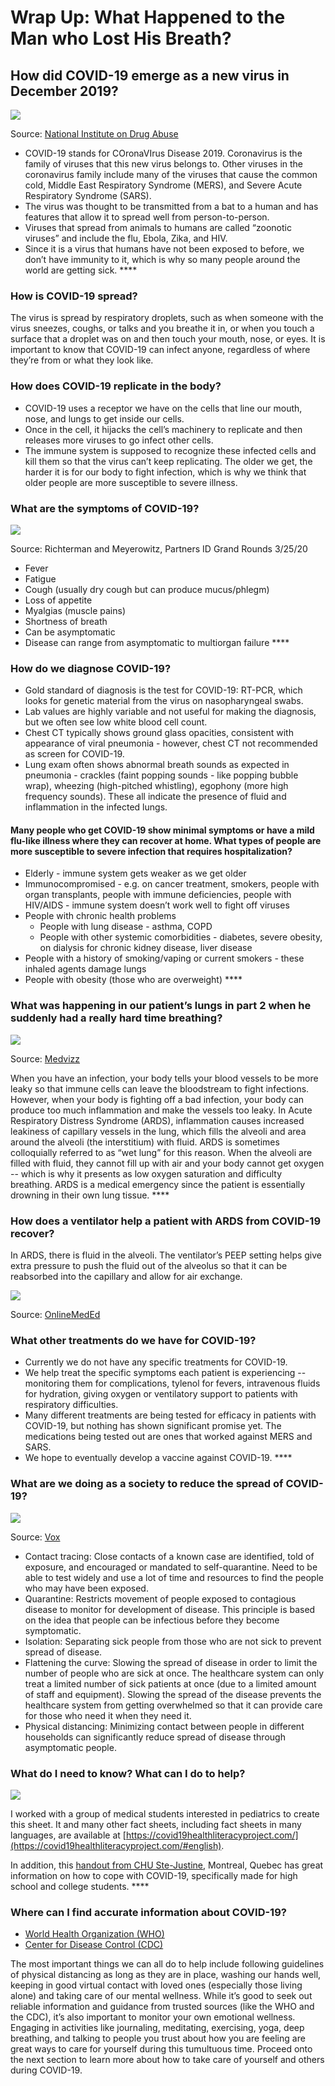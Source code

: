 # Wrap Up: What Happened to the Man who Lost His Breath?

## **How did COVID-19 emerge as a new virus in December 2019?** 

![](https://lh3.googleusercontent.com/9GrL9yUV709qEdWkINsoici4MNTYcHmdcGVL_3pybBxJJAfsNhg5wYt385gpgHYSKymo61WcbwpHsjvyVrBnpO2UD-gVuThwg5c5i6D71en2SIkEb9oRHmeLljQiNLttefc_z84j)

Source: [National Institute on Drug Abuse](https://d14rmgtrwzf5a.cloudfront.net/sites/default/files/animated-graphic-2019-ncov.jpg)

* COVID-19 stands for COronaVIrus Disease 2019. Coronavirus is the family of viruses that this new virus belongs to. Other viruses in the coronavirus family include many of the viruses that cause the common cold, Middle East Respiratory Syndrome \(MERS\), and Severe Acute Respiratory Syndrome \(SARS\).
* The virus was thought to be transmitted from a bat to a human and has features that allow it to spread well from person-to-person.
* Viruses that spread from animals to humans are called “zoonotic viruses” and include the flu, Ebola, Zika, and HIV. 
* Since it is a virus that humans have not been exposed to before, we don’t have immunity to it, which is why so many people around the world are getting sick. ****

### **How is COVID-19 spread?**

The virus is spread by respiratory droplets, such as when someone with the virus sneezes, coughs, or talks and you breathe it in, or when you touch a surface that a droplet was on and then touch your mouth, nose, or eyes. It is important to know that COVID-19 can infect anyone, regardless of where they’re from or what they look like.

### **How does COVID-19 replicate in the body?** 

* COVID-19 uses a receptor we have on the cells that line our mouth, nose, and lungs to get inside our cells. 
* Once in the cell, it hijacks the cell’s machinery to replicate and then releases more viruses to go infect other cells. 
* The immune system is supposed to recognize these infected cells and kill them so that the virus can’t keep replicating. The older we get, the harder it is for our body to fight infection, which is why we think that older people are more susceptible to severe illness. 

### **What are the symptoms of COVID-19?** 

![](https://lh3.googleusercontent.com/aszFNkv354uMeMKm7LXKhkoBvhWzkPk0LzTdPeo9LBUZIpa5S8xDHMCpRbj2grBA7l-7yu3lm_XJ1VxLa4HkhQW6YDDKdpx3v1wIBDcHf7pD82k28J_uUZsVrK7ZdcKFAXIFq7F2)

Source: Richterman and Meyerowitz, Partners ID Grand Rounds 3/25/20

* Fever
* Fatigue
* Cough \(usually dry cough but can produce mucus/phlegm\)
* Loss of appetite
* Myalgias \(muscle pains\) 
* Shortness of breath
* Can be asymptomatic 
* Disease can range from asymptomatic to multiorgan failure ****

### **How do we diagnose COVID-19?** 

* Gold standard of diagnosis is the test for COVID-19: RT-PCR, which looks for genetic material from the virus on nasopharyngeal swabs.
* Lab values are highly variable and not useful for making the diagnosis, but we often see low white blood cell count. 
* Chest CT typically shows ground glass opacities, consistent with appearance of viral pneumonia - however, chest CT not recommended as screen for COVID-19.
* Lung exam often shows abnormal breath sounds as expected in pneumonia - crackles \(faint popping sounds - like popping bubble wrap\), wheezing \(high-pitched whistling\), egophony \(more high frequency sounds\). These all indicate the presence of fluid and inflammation in the infected lungs.

#### Many people who get COVID-19 show minimal symptoms or have a mild flu-like illness where they can recover at home. What types of people are more susceptible to severe infection that requires hospitalization? 

* Elderly - immune system gets weaker as we get older 
* Immunocompromised - e.g. on cancer treatment, smokers, people with organ transplants, people with immune deficiencies, people with HIV/AIDS - immune system doesn’t work well to fight off viruses 
* People with chronic health problems
  * People with lung disease - asthma, COPD 
  * People with other systemic comorbidities - diabetes, severe obesity, on dialysis for chronic kidney disease, liver disease
* People with a history of smoking/vaping or current smokers - these inhaled agents damage lungs 
* People with obesity \(those who are overweight\) ****

### **What was happening in our patient’s lungs in part 2 when he suddenly had a really hard time breathing?**

![](https://lh6.googleusercontent.com/Ytmm6bFKqhD_F3nW-ZmF01sX2yak06zWmEYKH_NPMyp-GqX5iSQF5OlpB_vlGjgUCmkWTma0tFRuBc1uR-QfY7T5iyPZchqWpHOfpnnpEhAw_p0iL7nHiYl8zwVuvqrxpmIoJrR1)

Source: [Medvizz](https://i.ytimg.com/vi/KXw8LXKcmrw/maxresdefault.jpg) 

When you have an infection, your body tells your blood vessels to be more leaky so that immune cells can leave the bloodstream to fight infections. However, when your body is fighting off a bad infection, your body can produce too much inflammation and make the vessels too leaky. In Acute Respiratory Distress Syndrome \(ARDS\), inflammation causes increased leakiness of capillary vessels in the lung, which fills the alveoli and area around the alveoli \(the interstitium\) with fluid. ARDS is sometimes colloquially referred to as “wet lung” for this reason. When the alveoli are filled with fluid, they cannot fill up with air and your body cannot get oxygen -- which is why it presents as low oxygen saturation and difficulty breathing. ARDS is a medical emergency since the patient is essentially drowning in their own lung tissue.       ****

### **How does a ventilator help a patient with ARDS from COVID-19 recover?** 

In ARDS, there is fluid in the alveoli. The ventilator’s PEEP setting helps give extra pressure to push the fluid out of the alveolus so that it can be reabsorbed into the capillary and allow for air exchange.

![](https://lh5.googleusercontent.com/iXBEL9EQt9ixB1QWy3Dcs-frhgKKQQiozc_-cKyIDBi-cXFTj_rCswCxD7fHHU1dE4LsObI_voTQ7oMynPkEdvE_Zo6H0h1e3xW3lyDE1dmiRYdTpGRlM2Vdt4bi3y9iZwUvseGt)

Source: [OnlineMedEd](https://onlinemeded.org/spa/pulmonology/ards)

### **What other treatments do we have for COVID-19?** 

* Currently we do not have any specific treatments for COVID-19.
* We help treat the specific symptoms each patient is experiencing  -- monitoring them for complications, tylenol for fevers, intravenous fluids for hydration, giving oxygen or ventilatory support to patients with respiratory difficulties. 
* Many different treatments are being tested for efficacy in patients with COVID-19, but nothing has shown significant promise yet. The medications being tested out are ones that worked against MERS and SARS.  
* We hope to eventually develop a vaccine against COVID-19. ****

### **What are we doing as a society to reduce the spread of COVID-19?** 

![](https://lh3.googleusercontent.com/dHNybIuCVlKx7kALdleW52ylWh20yWpzcparrbbTjHsgZ5-q8Fda5sqKgu58aUW8S8TPfvAhzH9FiWwkTzaqoQSYx1c6OhnPM_6ZFDNLofEu51VFXNf7Ut8uc-WhEPZ18dHl4zIX)

Source: [Vox](https://cdn.vox-cdn.com/thumbor/k-wYSoMv5Ay5VlDXDGBetXICM-A=/1400x0/filters:no_upscale%28%29/cdn.vox-cdn.com/uploads/chorus_asset/file/19874507/flattening_the_curve_2.jpg)

* Contact tracing: Close contacts of a known case are identified, told of exposure, and encouraged or mandated to self-quarantine. Need to be able to test widely and use a lot of time and resources to find the people who may have been exposed.
* Quarantine: Restricts movement of people exposed to contagious disease to monitor for development of disease. This principle is based on the idea that people can be infectious before they become symptomatic.
* Isolation: Separating sick people from those who are not sick to prevent spread of disease. 
* Flattening the curve: Slowing the spread of disease in order to limit the number of people who are sick at once. The healthcare system can only treat a limited number of sick patients at once \(due to a limited amount of staff and equipment\). Slowing the spread of the disease prevents the healthcare system from getting overwhelmed so that it can provide care for those who need it when they need it. 
* Physical distancing: Minimizing contact between people in different households can significantly reduce spread of disease through asymptomatic people.

### **What do I need to know? What can I do to help?** 

![](https://lh5.googleusercontent.com/szhQao5AOlL8oGXk4NpZo65yhZiOu2ZPhhG781tkPJUrFRsJTdgDCXNHkrfaE_bfinFEN3_q37A1wdOPAeJJOjbNdm9MLASvlXXVXUKr0RZj9v560EgIA7q_g9DGJ1R_bBqSqgk3)

I worked with a group of medical students interested in pediatrics to create this sheet. It and many other fact sheets, including fact sheets in many languages, are available at [https://covid19healthliteracyproject.com/](https://covid19healthliteracyproject.com/#english).

In addition, this [handout from CHU Ste-Justine](https://www.cps.ca/uploads/blog_uploads/Tips_and_tricks_adolescence_-_Ste-Justine_-_ENGLISH.pdf), Montreal, Quebec has great information on how to cope with COVID-19, specifically made for high school and college students. ****

### **Where can I find accurate information about COVID-19?** 

* [World Health Organization \(WHO\) ](https://www.who.int/emergencies/diseases/novel-coronavirus-2019)
* [Center for Disease Control \(CDC\)](https://www.cdc.gov/coronavirus/2019-nCoV/index.html)

The most important things we can all do to help include following guidelines of physical distancing as long as they are in place, washing our hands well, keeping in good virtual contact with loved ones \(especially those living alone\) and taking care of our mental wellness. While it’s good to seek out reliable information and guidance from trusted sources \(like the WHO and the CDC\), it’s also important to monitor your own emotional wellness. Engaging in activities like journaling, meditating, exercising, yoga, deep breathing, and talking to people you trust about how you are feeling are great ways to care for yourself during this tumultuous time. Proceed onto the next section to learn more about how to take care of yourself and others during COVID-19.  
  


